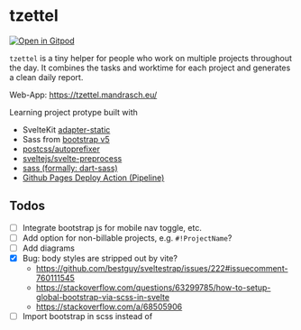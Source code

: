 # tzettel

[![Open in Gitpod](https://gitpod.io/button/open-in-gitpod.svg)](https://gitpod.io/#https://github.com/mandrasch/tzettel)

`tzettel` is a tiny helper for people who work on multiple projects throughout the day. It combines the tasks and worktime for each project and generates a clean daily report.

Web-App: https://tzettel.mandrasch.eu/

Learning project protype built with

- SvelteKit [adapter-static](https://github.com/sveltejs/kit/tree/master/packages/adapter-static)
- Sass from [bootstrap v5](https://www.npmjs.com/package/bootstrap)
- [postcss/autoprefixer](https://www.npmjs.com/package/autoprefixer)
- [sveltejs/svelte-preprocess](https://github.com/sveltejs/svelte-preprocess)
- [sass (formally: dart-sass)](https://www.npmjs.com/package/sass)
- [Github Pages Deploy Action (Pipeline)](https://github.com/JamesIves/github-pages-deploy-action)

## Todos

- [ ] Integrate bootstrap js for mobile nav toggle, etc.
- [ ] Add option for non-billable projects, e.g. `#!ProjectName`?
- [ ] Add diagrams
- [x] Bug: body styles are stripped out by vite?
  - https://github.com/bestguy/sveltestrap/issues/222#issuecomment-760111545
  - https://stackoverflow.com/questions/63299785/how-to-setup-global-bootstrap-via-scss-in-svelte
  - https://stackoverflow.com/a/68505906
- [ ] Import bootstrap in scss instead of <script>? https://github.com/Dax89/electron-sveltekit
- [ ] Use svelte-boostrap adder?! https://github.com/svelte-add/bootstrap
- [x] Highlight parsing result - not a good idea regards a11y? https://codersblock.com/blog/highlight-text-inside-a-textarea/
  - https://bitsofco.de/a-one-line-solution-to-highlighting-search-matches/
  - https://www.w3schools.com/tags/tag_mark.asp
  - https://www.the-art-of-web.com/javascript/search-highlight/
- [x] Compare lines in textarea with result? Show possible error?
- [ ] Add setting for start time of day or take it from report?
- [ ] Add setting to include automatic breaks after x time (with warning about health)
- [ ] Add local storage option?
- [ ] Add warning if user closes page?
- [ ] Add warning if time entries are overlapping?
- [ ] Integrate / experiment with multilanguage?

## Preview the build locally

- `npm run build`
- `npm run preview`
- navigate to `https://localhost:3000/tzettel`

# create-svelte

Everything you need to build a Svelte project, powered by [`create-svelte`](https://github.com/sveltejs/kit/tree/master/packages/create-svelte);

## Creating a project

If you're seeing this, you've probably already done this step. Congrats!

```bash
# create a new project in the current directory
npm init svelte@next

# create a new project in my-app
npm init svelte@next my-app
```

> Note: the `@next` is temporary

## Developing

Once you've created a project and installed dependencies with `npm install` (or `pnpm install` or `yarn`), start a development server:

```bash
npm run dev

# or start the server and open the app in a new browser tab
npm run dev -- --open
```

## Building

Before creating a production version of your app, install an [adapter](https://kit.svelte.dev/docs#adapters) for your target environment. Then:

```bash
npm run build
```

> You can preview the built app with `npm run preview`, regardless of whether you installed an adapter. This should _not_ be used to serve your app in production.
